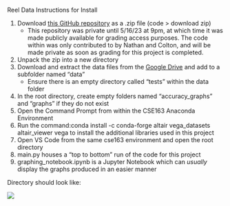 ﻿Reel Data Instructions for Install

1. Download [this GitHub repository](https://github.com/Coltonc18/ReelData) as a .zip file (code > download zip)
   - This repository was private until 5/16/23 at 9pm, at which time it was made publicly available for grading access purposes. The code within was only contributed to by Nathan and Colton, and will be made private as soon as grading for this project is completed.
2. Unpack the zip into a new directory
3. Download and extract the data files from the [Google Drive](https://drive.google.com/drive/folders/11QQ5HrvlVZ10AKYAUC6a7qK4UDKK-j34?usp=share_link) and add to a subfolder named “data”
   - Ensure there is an empty directory called “tests” within the data folder
4. In the root directory, create empty folders named “accuracy\_graphs” and “graphs” if they do not exist
5. Open the Command Prompt from within the CSE163 Anaconda Environment
6. Run the command:conda install -c conda-forge altair vega\_datasets altair\_viewer vega to install the additional libraries used in this project
7. Open VS Code from the same cse163 environment and open the root directory
8. main.py houses a “top to bottom” run of the code for this project
9. graphing\_notebook.ipynb is a Jupyter Notebook which can *usually* display the graphs produced in an easier manner

Directory should look like:

![](dependancies/Aspose.Words.2f31ee54-6578-4362-bc6d-f9815cbbbe8d.001.png)
